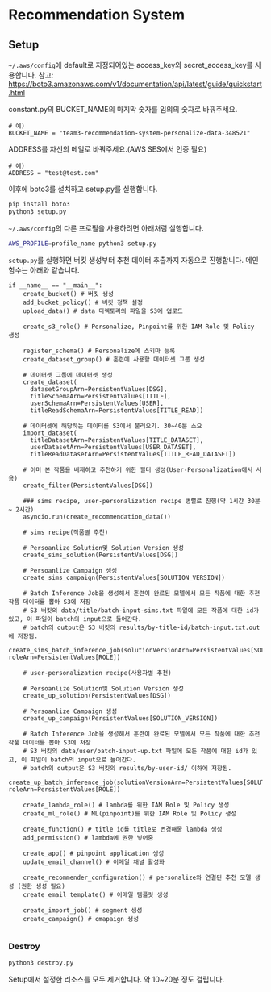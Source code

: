 # Recommendation System

## Setup

`~/.aws/config`에 default로 지정되어있는 access_key와 secret_access_key를 사용합니다. 참고: https://boto3.amazonaws.com/v1/documentation/api/latest/guide/quickstart.html

constant.py의 BUCKET_NAME의 마지막 숫자를 임의의 숫자로 바꿔주세요.

```py3
# 예)
BUCKET_NAME = "team3-recommendation-system-personalize-data-348521"
```

ADDRESS를 자신의 메일로 바꿔주세요.(AWS SES에서 인증 필요) 

```py3
# 예)
ADDRESS = "test@test.com"
```

이후에 boto3를 설치하고 setup.py를 실행합니다.

```sh
pip install boto3
python3 setup.py
```

`~/.aws/config`의 다른 프로필을 사용하려면 아래처럼 실행합니다.

```sh
AWS_PROFILE=profile_name python3 setup.py
```

`setup.py`를 실행하면 버킷 생성부터 추천 데이터 추출까지 자동으로 진행합니다. 메인 함수는 아래와 같습니다.

```py3
if __name__ == "__main__":
    create_bucket() # 버킷 생성
    add_bucket_policy() # 버킷 정책 설정
    upload_data() # data 디렉토리의 파일을 S3에 업로드

    create_s3_role() # Personalize, Pinpoint를 위한 IAM Role 및 Policy 생성

    register_schema() # Personalize에 스키마 등록
    create_dataset_group() # 훈련에 사용할 데이터셋 그룹 생성

    # 데이터셋 그룹에 데이터셋 생성
    create_dataset(
      datasetGroupArn=PersistentValues[DSG],
      titleSchemaArn=PersistentValues[TITLE],
      userSchemaArn=PersistentValues[USER],
      titleReadSchemaArn=PersistentValues[TITLE_READ])

    # 데이터셋에 해당하는 데이터를 S3에서 불러오기. 30~40분 소요
    import_dataset(
      titleDatasetArn=PersistentValues[TITLE_DATASET],
      userDatasetArn=PersistentValues[USER_DATASET],
      titleReadDatasetArn=PersistentValues[TITLE_READ_DATASET])

    # 이미 본 작품을 배재하고 추천하기 위한 필터 생성(User-Personalization에서 사용)
    create_filter(PersistentValues[DSG])

    ### sims recipe, user-personalization recipe 병렬로 진행(약 1시간 30분 ~ 2시간)
    asyncio.run(create_recommendation_data())

    # sims recipe(작품별 추천)

    # Persoanlize Solution및 Solution Version 생성
    create_sims_solution(PersistentValues[DSG])

    # Persoanlize Campaign 생성
    create_sims_campaign(PersistentValues[SOLUTION_VERSION])

    # Batch Inference Job을 생성해서 훈련이 완료된 모델에서 모든 작품에 대한 추천 작품 데이터를 뽑아 S3에 저장
    # S3 버킷의 data/title/batch-input-sims.txt 파일에 모든 작품에 대한 id가 있고, 이 파일이 batch의 input으로 들어간다.
    # batch의 output은 S3 버킷의 results/by-title-id/batch-input.txt.out 에 저장됨.
    create_sims_batch_inference_job(solutionVersionArn=PersistentValues[SOLUTION_VERSION], roleArn=PersistentValues[ROLE])

    # user-personalization recipe(사용자별 추천)

    # Persoanlize Solution및 Solution Version 생성
    create_up_solution(PersistentValues[DSG])

    # Persoanlize Campaign 생성
    create_up_campaign(PersistentValues[SOLUTION_VERSION])

    # Batch Inference Job을 생성해서 훈련이 완료된 모델에서 모든 작품에 대한 추천 작품 데이터를 뽑아 S3에 저장
    # S3 버킷의 data/user/batch-input-up.txt 파일에 모든 작품에 대한 id가 있고, 이 파일이 batch의 input으로 들어간다.
    # batch의 output은 S3 버킷의 results/by-user-id/ 이하에 저장됨.
    create_up_batch_inference_job(solutionVersionArn=PersistentValues[SOLUTION_VERSION], roleArn=PersistentValues[ROLE])

    create_lambda_role() # lambda를 위한 IAM Role 및 Policy 생성
    create_ml_role() # ML(pinpoint)를 위한 IAM Role 및 Policy 생성

    create_function() # title id를 title로 변경해줄 lambda 생성
    add_permission() # lambda에 권한 넣어줌

    create_app() # pinpoint application 생성
    update_email_channel() # 이메일 채널 활성화

    create_recommender_configuration() # personalize와 연결된 추천 모델 생성 (권한 생성 필요)
    create_email_template() # 이메일 템플릿 생성

    create_import_job() # segment 생성
    create_campaign() # cmapaign 생성


```

### Destroy

```sh
python3 destroy.py
```

Setup에서 설정한 리소스를 모두 제거합니다. 약 10~20분 정도 걸립니다.
